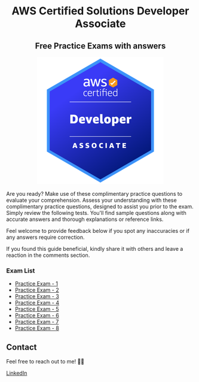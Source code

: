 <div align="center">
<h1>AWS Certified Solutions Developer Associate</h1>
<h2>Free Practice Exams with answers</h2>

<img src="../images/AWS-Certified-Developer-Associate_badge.png">
</div>

Are you ready? Make use of these complimentary practice questions to evaluate your comprehension. Assess your understanding with these complimentary practice questions, designed to assist you prior to the exam. Simply review the following tests. You'll find sample questions along with accurate answers and thorough explanations or reference links.

Feel welcome to provide feedback below if you spot any inaccuracies or if any answers require correction.

If you found this guide beneficial, kindly share it with others and leave a reaction in the comments section.

### Exam List

- [Practice Exam - 1](./practice-exam-01.md)
- [Practice Exam - 2](./practice-exam-02.md)
- [Practice Exam - 3](./practice-exam-03.md)
- [Practice Exam - 4](./practice-exam-04.md)
- [Practice Exam - 5](./practice-exam-05.md)
- [Practice Exam - 6](./practice-exam-06.md)
- [Practice Exam - 7](./practice-exam-07.md)
- [Practice Exam - 8](./practice-exam-08.md)

## Contact

Feel free to reach out to me! 👨‍💻 <br />

<a href="https://www.linkedin.com/in/rogertn">LinkedIn</a>